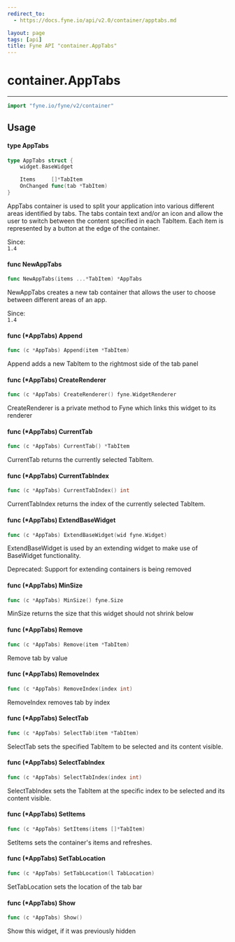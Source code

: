 ```yaml
---
redirect_to:
  - https://docs.fyne.io/api/v2.0/container/apptabs.md

layout: page
tags: [api]
title: Fyne API "container.AppTabs"
---
```



# container.AppTabs
---
```go
import "fyne.io/fyne/v2/container"
```

## Usage

#### type AppTabs

```go
type AppTabs struct {
	widget.BaseWidget

	Items     []*TabItem
	OnChanged func(tab *TabItem)
}
```

AppTabs container is used to split your application into various different areas identified by tabs. The tabs contain text and/or an icon and allow the user to switch between the content specified in each TabItem. Each item is represented by a button at the edge of the container.


<div class="since">Since: <code>
1.4</code></div>

#### func  NewAppTabs

```go
func NewAppTabs(items ...*TabItem) *AppTabs
```
NewAppTabs creates a new tab container that allows the user to choose between different areas of an app.


<div class="since">Since: <code>
1.4</code></div>

#### func (*AppTabs) Append

```go
func (c *AppTabs) Append(item *TabItem)
```
Append adds a new TabItem to the rightmost side of the tab panel

#### func (*AppTabs) CreateRenderer

```go
func (c *AppTabs) CreateRenderer() fyne.WidgetRenderer
```
CreateRenderer is a private method to Fyne which links this widget to its renderer

#### func (*AppTabs) CurrentTab

```go
func (c *AppTabs) CurrentTab() *TabItem
```
CurrentTab returns the currently selected TabItem.

#### func (*AppTabs) CurrentTabIndex

```go
func (c *AppTabs) CurrentTabIndex() int
```
CurrentTabIndex returns the index of the currently selected TabItem.

#### func (*AppTabs) ExtendBaseWidget

```go
func (c *AppTabs) ExtendBaseWidget(wid fyne.Widget)
```
ExtendBaseWidget is used by an extending widget to make use of BaseWidget functionality.


<div class="deprecated">
Deprecated: Support for extending containers is being removed</div>

#### func (*AppTabs) MinSize

```go
func (c *AppTabs) MinSize() fyne.Size
```
MinSize returns the size that this widget should not shrink below

#### func (*AppTabs) Remove

```go
func (c *AppTabs) Remove(item *TabItem)
```
Remove tab by value

#### func (*AppTabs) RemoveIndex

```go
func (c *AppTabs) RemoveIndex(index int)
```
RemoveIndex removes tab by index

#### func (*AppTabs) SelectTab

```go
func (c *AppTabs) SelectTab(item *TabItem)
```
SelectTab sets the specified TabItem to be selected and its content visible.

#### func (*AppTabs) SelectTabIndex

```go
func (c *AppTabs) SelectTabIndex(index int)
```
SelectTabIndex sets the TabItem at the specific index to be selected and its content visible.

#### func (*AppTabs) SetItems

```go
func (c *AppTabs) SetItems(items []*TabItem)
```
SetItems sets the container's items and refreshes.

#### func (*AppTabs) SetTabLocation

```go
func (c *AppTabs) SetTabLocation(l TabLocation)
```
SetTabLocation sets the location of the tab bar

#### func (*AppTabs) Show

```go
func (c *AppTabs) Show()
```
Show this widget, if it was previously hidden
